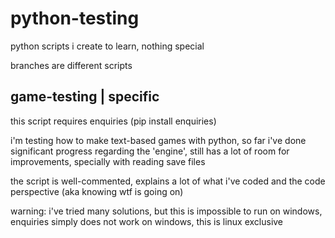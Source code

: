 # python-testing
python scripts i create to learn, nothing special

branches are different scripts

## game-testing | specific
this script requires enquiries (pip install enquiries)

i'm testing how to make text-based games with python, so far i've done significant progress regarding the 'engine', still has a lot of room for improvements, specially with reading save files

the script is well-commented, explains a lot of what i've coded and the code perspective (aka knowing wtf is going on)

warning: i've tried many solutions, but this is impossible to run on windows, enquiries simply does not work on windows, this is linux exclusive
